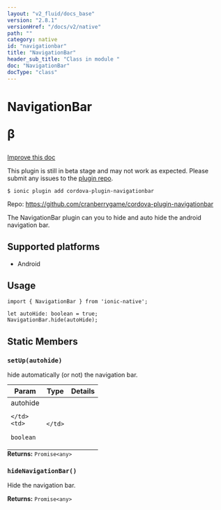 ```yaml
---
layout: "v2_fluid/docs_base"
version: "2.8.1"
versionHref: "/docs/v2/native"
path: ""
category: native
id: "navigationbar"
title: "NavigationBar"
header_sub_title: "Class in module "
doc: "NavigationBar"
docType: "class"
---
```








<h1 class="api-title">
  
  NavigationBar
  

  

  <span class="beta" title="beta">&beta;</span></h1>

<a class="improve-v2-docs" href="http://github.com/driftyco/ionic-native/edit/master/src/plugins/navigationbar.ts#L0">
  Improve this doc
</a>



<!-- decorators -->




<p class="beta-notice">
  This plugin is still in beta stage and may not work as expected. Please
  submit any issues to the <a target="_blank"
  href="https://github.com/cranberrygame/cordova-plugin-navigationbar/issues">plugin repo</a>.
</p>


<pre><code>$ ionic plugin add cordova-plugin-navigationbar</code></pre>
<p>Repo:
  <a href="https://github.com/cranberrygame/cordova-plugin-navigationbar">
    https://github.com/cranberrygame/cordova-plugin-navigationbar
  </a>
</p>

<!-- description -->

<p>The NavigationBar plugin can you to hide and auto hide the android navigation bar.</p>


<!-- @platforms tag -->
<h2>Supported platforms</h2>

<ul>
  <li>Android</li>
</ul>

<!-- @platforms tag end -->


<!-- if doc.decorators -->

<!-- @usage tag -->

<h2>Usage</h2>

<pre><code class="lang-typescript">import { NavigationBar } from &#39;ionic-native&#39;;

let autoHide: boolean = true;
NavigationBar.hide(autoHide);
</code></pre>




<!-- @property tags -->


<h2>Static Members</h2>

<div id="setUp"></div>
<h3><code>setUp(autohide)</code>
  
</h3>




hide automatically (or not) the navigation bar.


<table class="table param-table" style="margin:0;">
  <thead>
  <tr>
    <th>Param</th>
    <th>Type</th>
    <th>Details</th>
  </tr>
  </thead>
  <tbody>
  
  <tr>
    <td>
      autohide
      
      
    </td>
    <td>
      
<code>boolean</code>
    </td>
    <td>
      
      
    </td>
  </tr>
  
  </tbody>
</table>





<div class="return-value" markdown="1">
  <i class="icon ion-arrow-return-left"></i>
  <b>Returns:</b> 
<code>Promise&lt;any&gt;</code> 
</div>



<div id="hideNavigationBar"></div>
<h3><code>hideNavigationBar()</code>
  
</h3>




Hide the navigation bar. 






<div class="return-value" markdown="1">
  <i class="icon ion-arrow-return-left"></i>
  <b>Returns:</b> 
<code>Promise&lt;any&gt;</code> 
</div>




<!-- methods on the class -->



<!-- other classes -->

<!-- end other classes -->

<!-- interfaces -->

<!-- end interfaces -->

<!-- related link --><!-- end content block -->


<!-- end body block -->

